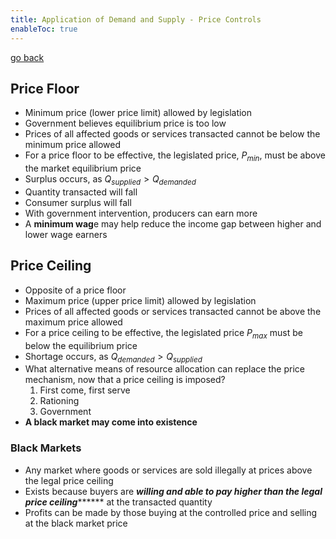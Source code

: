 ```yaml
---
title: Application of Demand and Supply - Price Controls
enableToc: true
---
```


[go back](11Subjects/11Economics.md)

## Price Floor

-   Minimum price (lower price limit) allowed by legislation
-   Government believes equilibrium price is too low
-   Prices of all affected goods or services transacted cannot be below the minimum price allowed
-   For a price floor to be effective, the legislated price, $P_{min}$, must be above the market equilibrium price
-   Surplus occurs, as $Q_{supplied}>Q_{demanded}$
-   Quantity transacted will fall
-   Consumer surplus will fall
-   With government intervention, producers can earn more
-   A **minimum wag**e may help reduce the income gap between higher and lower wage earners

## Price Ceiling

-   Opposite of a price floor
-   Maximum price (upper price limit) allowed by legislation
-   Prices of all affected goods or services transacted cannot be above the maximum price allowed
-   For a price ceiling to be effective, the legislated price $P_{max}$ must be below the equilibrium price
- Shortage occurs, as $Q_{demanded} > Q_{supplied}$
-   What alternative means of resource allocation can replace the price mechanism, now that a price ceiling is imposed?
    1.  First come, first serve
    2.  Rationing
    3.  Government
-   ****************************************************************************A black market may come into existence****************************************************************************

### Black Markets
-   Any market where goods or services are sold illegally at prices above the legal price ceiling
-   Exists because buyers are *********willing and able to pay higher than the legal price ceiling*************** at the transacted quantity
-   Profits can be made by those buying at the controlled price and selling at the black market price